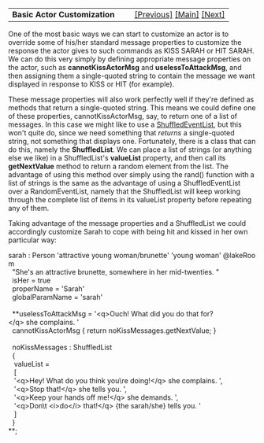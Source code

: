 ---
---
<table width="100%" data-border="0" data-cellspacing="0"
data-cellpadding="3" data-bgcolor="#C0C0C0">
<colgroup>
<col style="width: 50%" />
<col style="width: 50%" />
</colgroup>
<tbody>
<tr>
<td style="text-align: left;"><strong>Basic Actor Customization<br />
</strong></td>
<td style="text-align: right;"><a href="basicactors.html">[Previous]</a>
<a href="generalintroduction.html">[Main]</a> <a
href="actorknowledge.html">[Next]</a></td>
</tr>
</tbody>
</table>

  
One of the most basic ways we can start to customize an actor is to
override some of his/her standard message properties to customize the
response the actor gives to such commands as KISS SARAH or HIT SARAH. We
can do this very simply by defining appropriate message properties on
the actor, such as **cannotKissActorMsg** and **uselessToAttackMsg**,
and then assigning them a single-quoted string to contain the message we
want displayed in response to KISS or HIT (for example).  
  
These message properties will also work perfectly well if they're
defined as methods that return a single-quoted string. This means we
could define one of these properties, cannotKissActorMsg, say, to return
one of a list of messages. In this case we might like to use a
[ShuffledEventList](shuffledeventlist.html), but this won't quite do,
since we need something that *returns* a single-quoted string, not
something that displays one. Fortunately, there is a class that can do
this, namely the **ShuffledList**. We can place a list of strings (or
anything else we like) in a ShuffledList's **valueList** property, and
then call its **getNextValue** method to return a random element from
the list. The advantage of using this method over simply using the
rand() function with a list of strings is the same as the advantage of
using a ShuffledEventList over a RandomEventList, namely that the
ShuffledList will keep working through the complete list of items in its
valueList property before repeating any of them.  
  
Taking advantage of the message properties and a ShuffledList we could
accordingly customize Sarah to cope with being hit and kissed in her own
particular way:  
  
  
sarah : Person 'attractive young woman/brunette' 'young woman' @lakeRoom  
  "She's an attractive brunette, somewhere in her mid-twenties. "  
  isHer = true  
  properName = 'Sarah'  
  globalParamName = 'sarah'    
    
  **uselessToAttackMsg = '\<q\>Ouch! What did you do that for?\</q\> she complains. '  
  cannotKissActorMsg { return noKissMessages.getNextValue; }  
    
  noKissMessages : ShuffledList  
  {  
   valueList =   
   \[  
   '\<q\>Hey! What do you think you\\re doing!\</q\> she complains. ',  
   '\<q\>Stop that!\</q\> she tells you. ',  
   '\<q\>Keep your hands off me!\</q\> she demands. ',  
   '\<q\>Don\\t \<i\>do\</i\> that!\</q\> {the sarah/she} tells you. '  
   \]  
  }  
**;  
